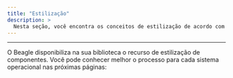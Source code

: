 ```yaml
---
title: "Estilização"
description: >
  Nesta seção, você encontra os conceitos de estilização de acordo com a sua plataforma.
---
```


---

O Beagle disponibiliza na sua biblioteca o recurso de estilização de componentes. Você pode conhecer melhor o processo para cada sistema operacional nas próximas páginas: